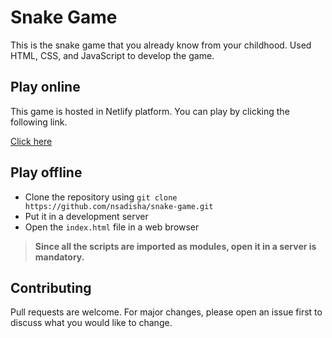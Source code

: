 # Snake Game

This is the snake game that you already know from your childhood. Used HTML, CSS, and JavaScript to develop the game.

## Play online
This game is hosted in Netlify platform. You can play by clicking the following link.

[Click here](https://nsnake.netlify.app)

## Play offline

- Clone the repository using `git clone https://github.com/nsadisha/snake-game.git`
- Put it in a development server
- Open the `index.html` file in a web browser

>**Since all the scripts are imported as modules, open it in a server is mandatory.**

## Contributing
Pull requests are welcome. For major changes, please open an issue first to discuss what you would like to change.